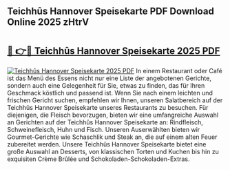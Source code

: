 ## Teichhûs Hannover Speisekarte PDF Download Online 2025 zHtrV

# <h2><a href="http://gcb9m2.nevu.top/?p=Teichh%c3%bbs+Hannover+Speisekarte">🔗 👉🔴 Teichhûs Hannover Speisekarte 2025 PDF</a></h2>

[![Teichhûs Hannover Speisekarte 2025 PDF](https://i.imgur.com/dBaPXMq.png)](http://gcb9m2.nevu.top/?p=Teichh%c3%bbs+Hannover+Speisekarte)
In einem Restaurant oder Café ist das Menü des Essens nicht nur eine Liste der angebotenen Gerichte, sondern auch eine Gelegenheit für Sie, etwas zu finden, das für Ihren Geschmack köstlich und passend ist. Wenn Sie nach einem leichten und frischen Gericht suchen, empfehlen wir Ihnen, unseren Salatbereich auf der Teichhûs Hannover Speisekarte unseres Restaurants zu besuchen. Für diejenigen, die Fleisch bevorzugen, bieten wir eine umfangreiche Auswahl an Gerichten auf der Teichhûs Hannover Speisekarte an: Rindfleisch, Schweinefleisch, Huhn und Fisch. Unseren Auserwählten bieten wir Gourmet-Gerichte wie Schaschlik und Steak an, die auf einem alten Feuer zubereitet werden. Unsere Teichhûs Hannover Speisekarte bietet eine große Auswahl an Desserts, von klassischen Torten und Kuchen bis hin zu exquisiten Crème Brûlée und Schokoladen-Schokoladen-Extras.
